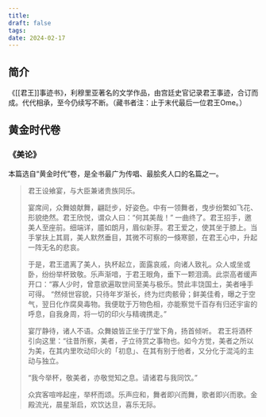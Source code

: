 ```yaml
---
title: 
draft: false
tags: 
date: 2024-02-17
---
```

## 简介
《[[君王]]事迹书》，利穆里亚著名的文学作品，由宫廷史官记录君王事迹，合订而成。代代相承，至今仍续写不断。（藏书者注：止于末代最后一位君王Ome。） 


## 黄金时代卷

### 《美论》
本篇选自“黄金时代”卷，是全书最广为传唱、最脍炙人口的名篇之一。

> 君王设飨宴，与大臣兼诸贵族同乐。
> 
> 宴席间，众舞娘献舞，翩跹步，好姿色。中有一领舞者，曳步纷繁如飞花、形貌绝然。君王欣悦，谓众人曰：“何其美哉！”
> 一曲终了。君王招手，邀美人至座前。细端详，靥如朗月，眉似新芽。君王爱之，使其坐于膝上。当手掌扶上其肩，美人默然垂目，其微不可察的一倏寒颤，在君王心中，升起一阵无名的悲哀。
> 
> 于是，君王遣离了美人，执杯起立，面露哀戚，向诸人致礼。众人或坐或卧，纷纷举杯致敬。乐声渐喑，于君王眼角，垂下一颗泪滴。此崇高者缓声开口：“寡人少时，曾意欲遍取世间至美与极乐。赞此丰饶国土，美者唾手可得。
> “然倾世容貌，只待年岁渐长，终为烂肉骸骨；鲜美佳肴，曝之于空气，翌日化作腐臭毒物。我便耽于万物色相，亦能察觉千百存有归还宇宙的呼息，自我身周，将一切的印火与精魂携走。”
> 
> 宴厅静待，诸人不语。众舞娘皆正坐于厅堂下角，扬首倾听。
> 君王将酒杯引向这里：“往昔所察，美者，孑立待赏之事物也。如今方觉，美者之所以为美，在其内里吹动印火的「初息」、在其有别于他者，又分化于混沌的主动与独立。
> 
> “我今举杯，敬美者，亦敬觉知之息。请诸君与我同饮。”
> 
> 众宾客喧哗起座，举杯而颂。乐声应和，舞者即兴而舞，歌者即兴而歌。金殿流光，晨星渐启，欢饮达旦，喜乐无际。